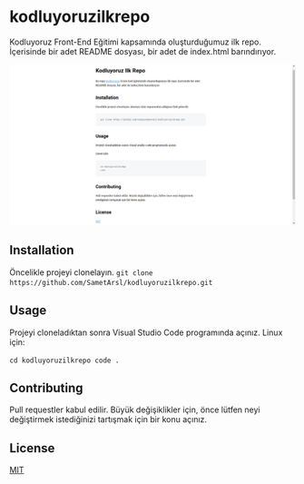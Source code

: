 # kodluyoruzilkrepo
Kodluyoruz Front-End Eğitimi kapsamında oluşturduğumuz ilk repo. İçerisinde bir adet README dosyası, bir adet de index.html barındırıyor.

![kodluyoruzilkrepo](markdown.png)

## Installation
Öncelikle projeyi clonelayın.
`git clone https://github.com/SametArsl/kodluyoruzilkrepo.git`

## Usage
Projeyi cloneladıktan sonra Visual Studio Code programında açınız.
Linux için:

`cd kodluyoruzilkrepo
code .`

## Contributing
Pull requestler kabul edilir. Büyük değişiklikler için, önce lütfen neyi değiştirmek istediğinizi tartışmak için bir konu açınız.

## License
[MIT](https://choosealicense.com/licenses/mit/)